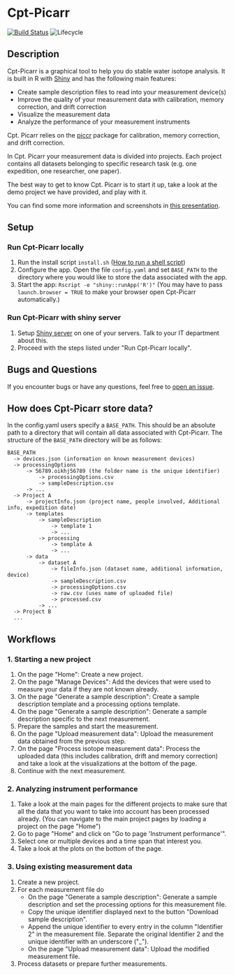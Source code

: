 # Cpt-Picarr

[![Build Status](https://travis-ci.org/EarthSystemDiagnostics/cpt-picarr.svg?branch=master)](https://travis-ci.org/EarthSystemDiagnostics/cpt-picarr)
![Lifecycle](https://img.shields.io/badge/lifecycle-maturing-blue.svg)

## Description

Cpt-Picarr is a graphical tool to help you do stable water isotope analysis. It is built in R with [Shiny](https://shiny.rstudio.com/) and has the following main features:

- Create sample description files to read into your measurement device(s)
- Improve the quality of your measurement data with calibration, memory correction, and drift correction
- Visualize the measurement data
- Analyze the performance of your measurement instruments

Cpt. Picarr relies on the [piccr](https://github.com/EarthSystemDiagnostics/piccr) package for calibration, memory correction, and drift correction.

In Cpt. Picarr your measurement data is divided into projects. Each project contains all datasets belonging to specific research task (e.g. one expedition, one researcher, one paper).

The best way to get to know Cpt. Picarr is to start it up, take a look at the demo project we have provided, and play with it. 

You can find some more information and screenshots in [this presentation](https://docs.google.com/presentation/d/1ndO-RKQ9BWW8kfVON3J0AhX6gkiNfV7bhQ_AIp_WHd0/edit?usp=sharing).

## Setup

### Run Cpt-Picarr locally

1. Run the install script `install.sh` ([How to run a shell script](https://www.cyberciti.biz/faq/run-execute-sh-shell-script/))
2. Configure the app. Open the file `config.yaml` and set `BASE_PATH` to the directory where you would 
   like to store the data associated with the app.
3. Start the app: `Rscript -e "shiny::runApp('R')"` (You may have to pass `launch.browser = TRUE` to make your browser open Cpt-Picarr automatically.)

### Run Cpt-Picarr with shiny server

1. Setup [Shiny server](https://www.rstudio.com/products/shiny/shiny-server/) on one of your servers.
   Talk to your IT department about this.
2. Proceed with the steps listed under "Run Cpt-Picarr locally".

## Bugs and Questions

If you encounter bugs or have any questions, feel free to [open an issue](https://github.com/EarthSystemDiagnostics/cpt-picarr/issues).

## How does Cpt-Picarr store data?

In the config.yaml users specify a `BASE_PATH`. This should be an absolute path to a directory that will contain
all data associated with Cpt-Picarr. The structure of the `BASE_PATH` directory will be as follows:

```
BASE_PATH
  -> devices.json (information on known measurement devices)
  -> processingOptions
      -> 56789.oikhj56789 (the folder name is the unique identifier)
          -> processingOptions.csv
          -> sampleDescription.csv
      -> ...
  -> Project A
      -> projectInfo.json (project name, people involved, Additional info, expedition date)
      -> templates
          -> sampleDescription
              -> template 1
              -> ...
          -> processing
              -> template A
              -> ...
      -> data
          -> dataset A
              -> fileInfo.json (dataset name, additional information, device)
              -> sampleDescription.csv
              -> processingOptions.csv
              -> raw.csv (uses name of uploaded file)
              -> processed.csv
          -> ...
  -> Project B
  ...
```

## Workflows

### 1. Starting a new project

1. On the page "Home": Create a new project.
2. On the page "Manage Devices": Add the devices that were used to measure your data if they are not known already.
3. On the page "Generate a sample description": Create a sample description template and a processing options template.
4. On the page "Generate a sample description": Generate a sample description specific to the next measurement.
5. Prepare the samples and start the measurement.
6. On the page "Upload measurement data": Upload the measurement data obtained from the previous step.
7. On the page "Process isotope measurement data": Process the uploaded data (this includes calibration, drift and memory correction) and take a look at the visualizations at the bottom of the page.
8. Continue with the next measurement.

### 2. Analyzing instrument performance

1. Take a look at the main pages for the different projects to make sure that all the data that you want to take into account has been processed already. (You can navigate to the main project pages by loading a project on the page "Home")
2. Go to page "Home" and click on "Go to page 'Instrument performance'".
3. Select one or multiple devices and a time span that interest you.
4. Take a look at the plots on the bottom of the page.

### 3. Using existing measurement data

1. Create a new project.
2. For each measurement file do
    - On the page "Generate a sample description": Generate a sample description and set the processing options for this measurement file.
    - Copy the unique identifier displayed next to the button "Download sample description".
    - Append the unique identifier to every entry in the column "Identifier 2" in the measurement file. Separate the original Identifier 2 and the unique identifier with an underscore ("_").
    - On the page "Upload measurement data": Upload the modified measurement file.
3. Process datasets or prepare further measurements.


